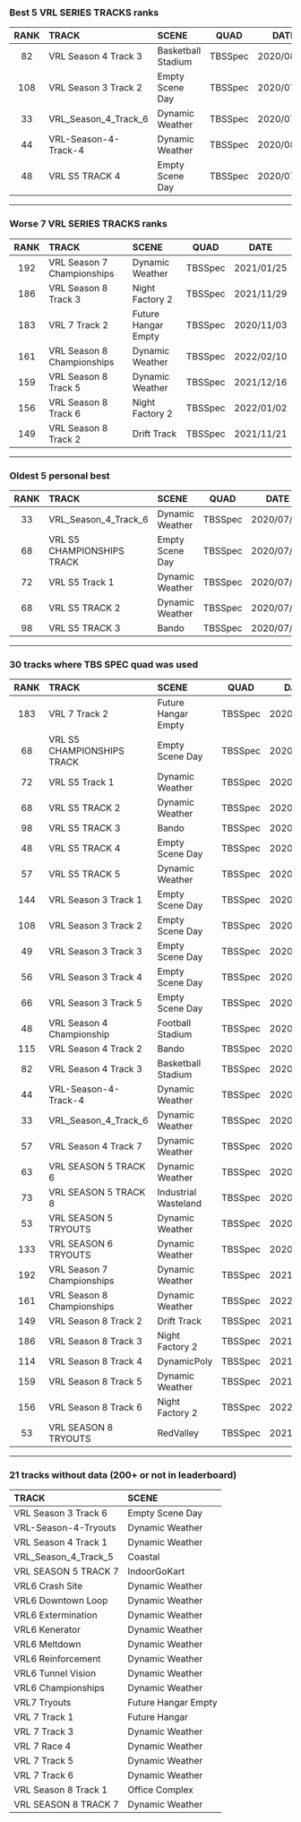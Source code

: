 ### Best 5 VRL SERIES TRACKS ranks
|RANK|TRACK|SCENE|QUAD|DATE|
|:---:|:---|:---|:---:|:---:|
|82|VRL Season 4 Track 3|Basketball Stadium|TBSSpec|2020/08/30|
|108|VRL Season 3 Track 2|Empty Scene Day|TBSSpec|2020/07/23|
|33|VRL_Season_4_Track_6|Dynamic Weather|TBSSpec|2020/07/18|
|44|VRL-Season-4-Track-4|Dynamic Weather|TBSSpec|2020/08/30|
|48|VRL S5 TRACK 4|Empty Scene Day|TBSSpec|2020/07/23|
---
### Worse 7 VRL SERIES TRACKS ranks
|RANK|TRACK|SCENE|QUAD|DATE|
|:---:|:---|:---|:---:|:---:|
|192|VRL Season 7 Championships|Dynamic Weather|TBSSpec|2021/01/25|
|186|VRL Season 8 Track 3|Night Factory 2|TBSSpec|2021/11/29|
|183|VRL 7 Track 2|Future Hangar Empty|TBSSpec|2020/11/03|
|161|VRL Season 8 Championships|Dynamic Weather|TBSSpec|2022/02/10|
|159|VRL Season 8 Track 5|Dynamic Weather|TBSSpec|2021/12/16|
|156|VRL Season 8 Track 6|Night Factory 2|TBSSpec|2022/01/02|
|149|VRL Season 8 Track 2|Drift Track|TBSSpec|2021/11/21|
---
### Oldest 5 personal best
|RANK|TRACK|SCENE|QUAD|DATE|
|:---:|:---|:---|:---:|:---:|
|33|VRL_Season_4_Track_6|Dynamic Weather|TBSSpec|2020/07/18|
|68|VRL S5 CHAMPIONSHIPS TRACK|Empty Scene Day|TBSSpec|2020/07/23|
|72|VRL S5 Track 1|Dynamic Weather|TBSSpec|2020/07/23|
|68|VRL S5 TRACK 2|Dynamic Weather|TBSSpec|2020/07/23|
|98|VRL S5 TRACK 3|Bando|TBSSpec|2020/07/23|
---
### 30 tracks where TBS SPEC quad was used
|RANK|TRACK|SCENE|QUAD|DATE|
|:---:|:---|:---|:---:|:---:|
|183|VRL 7 Track 2|Future Hangar Empty|TBSSpec|2020/11/03|
|68|VRL S5 CHAMPIONSHIPS TRACK|Empty Scene Day|TBSSpec|2020/07/23|
|72|VRL S5 Track 1|Dynamic Weather|TBSSpec|2020/07/23|
|68|VRL S5 TRACK 2|Dynamic Weather|TBSSpec|2020/07/23|
|98|VRL S5 TRACK 3|Bando|TBSSpec|2020/07/23|
|48|VRL S5 TRACK 4|Empty Scene Day|TBSSpec|2020/07/23|
|57|VRL S5 TRACK 5|Dynamic Weather|TBSSpec|2020/07/23|
|144|VRL Season 3 Track 1|Empty Scene Day|TBSSpec|2020/11/30|
|108|VRL Season 3 Track 2|Empty Scene Day|TBSSpec|2020/07/23|
|49|VRL Season 3 Track 3|Empty Scene Day|TBSSpec|2020/08/30|
|56|VRL Season 3 Track 4|Empty Scene Day|TBSSpec|2020/08/30|
|66|VRL Season 3 Track 5|Empty Scene Day|TBSSpec|2020/07/23|
|48|VRL Season 4 Championship|Football Stadium|TBSSpec|2020/08/30|
|115|VRL Season 4 Track 2|Bando|TBSSpec|2020/08/30|
|82|VRL Season 4 Track 3|Basketball Stadium|TBSSpec|2020/08/30|
|44|VRL-Season-4-Track-4|Dynamic Weather|TBSSpec|2020/08/30|
|33|VRL_Season_4_Track_6|Dynamic Weather|TBSSpec|2020/07/18|
|57|VRL Season 4 Track 7|Dynamic Weather|TBSSpec|2020/08/30|
|63|VRL SEASON 5 TRACK 6|Dynamic Weather|TBSSpec|2020/07/23|
|73|VRL SEASON 5 TRACK 8|Industrial Wasteland|TBSSpec|2020/07/23|
|53|VRL SEASON 5 TRYOUTS|Dynamic Weather|TBSSpec|2020/07/23|
|133|VRL SEASON 6 TRYOUTS|Dynamic Weather|TBSSpec|2020/07/23|
|192|VRL Season 7 Championships|Dynamic Weather|TBSSpec|2021/01/25|
|161|VRL Season 8 Championships|Dynamic Weather|TBSSpec|2022/02/10|
|149|VRL Season 8 Track 2|Drift Track|TBSSpec|2021/11/21|
|186|VRL Season 8 Track 3|Night Factory 2|TBSSpec|2021/11/29|
|114|VRL Season 8 Track 4|DynamicPoly|TBSSpec|2021/12/16|
|159|VRL Season 8 Track 5|Dynamic Weather|TBSSpec|2021/12/16|
|156|VRL Season 8 Track 6|Night Factory 2|TBSSpec|2022/01/02|
|53|VRL SEASON 8 TRYOUTS|RedValley|TBSSpec|2021/09/10|
---
### 21 tracks without data (200+ or not in leaderboard)
|TRACK|SCENE|
|:---|:---|
|VRL Season 3 Track 6|Empty Scene Day|
|VRL-Season-4-Tryouts|Dynamic Weather|
|VRL Season 4 Track 1|Dynamic Weather|
|VRL_Season_4_Track_5|Coastal|
|VRL SEASON 5 TRACK 7|IndoorGoKart|
|VRL6 Crash Site|Dynamic Weather|
|VRL6 Downtown Loop|Dynamic Weather|
|VRL6 Extermination|Dynamic Weather|
|VRL6 Kenerator|Dynamic Weather|
|VRL6 Meltdown|Dynamic Weather|
|VRL6 Reinforcement|Dynamic Weather|
|VRL6 Tunnel Vision|Dynamic Weather|
|VRL6 Championships|Dynamic Weather|
|VRL7 Tryouts|Future Hangar Empty|
|VRL 7 Track 1|Future Hangar|
|VRL 7 Track 3|Dynamic Weather|
|VRL 7 Race 4|Dynamic Weather|
|VRL 7 Track 5|Dynamic Weather|
|VRL 7 Track 6|Dynamic Weather|
|VRL Season 8 Track 1|Office Complex|
|VRL SEASON 8 TRACK 7|Dynamic Weather|

